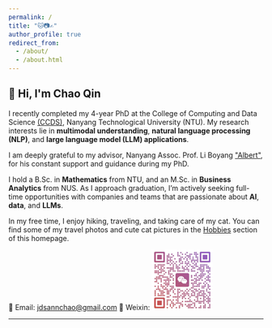 ```yaml
---
permalink: /
title: "🐱📷✍️"
author_profile: true
redirect_from: 
  - /about/
  - /about.html
---
```


## 👋 Hi, I'm Chao Qin

I recently completed my 4-year PhD at the College of Computing and Data Science [(CCDS)](https://www.ntu.edu.sg/computing/home), Nanyang Technological University (NTU).
My research interests lie in **multimodal understanding**, **natural language processing (NLP)**, and **large language model (LLM) applications**.

I am deeply grateful to my advisor, Nanyang Assoc. Prof. Li Boyang ["Albert"](http://boyangli.org/), for his constant support and guidance during my PhD.

I hold a B.Sc. in **Mathematics** from NTU, and an M.Sc. in **Business Analytics** from NUS. As I approach graduation, I’m actively seeking full-time opportunities with companies and teams that are passionate about **AI**, **data**, and **LLMs**.

In my free time, I enjoy hiking, traveling, and taking care of my cat.
You can find some of my travel photos and cute cat pictures in the [Hobbies](portfolio.html) section of this homepage.

📧 Email: jdsannchao@gmail.com
📱 Weixin:  <img src="assets/WeChat.jpg" alt="WeChat" width="120" />

---


